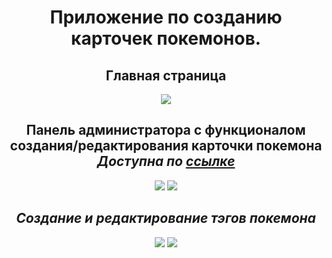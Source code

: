 <div align="center">
<h1>Приложение по созданию карточек покемонов.</h1>
  
<h2>Главная страница</h2>
  
<img src='https://i.postimg.cc/6QmS95r7/ARHSQVHu-Kmg.jpg'>

<h2>Панель администратора с функционалом создания/редактирования карточки покемона
  <i> Доступна по <a href='https://leksip.github.io/pokemons/admin'> ссылке </a> <i>
</h2>
 

<img src='https://i.postimg.cc/CxYdNwff/0-Yh6a-O7m3-EI.jpg'>
    
<img src='https://i.postimg.cc/7LjJ76p8/fc6-JCfm-Sfrk.jpg'>


<h2>Создание и редактирование тэгов покемона</h2>

<img src='https://i.postimg.cc/KvH70q22/mo-VB6-AIji-I.jpg'>

<img src='https://i.postimg.cc/wxP3PS70/SPy-Fk9-X7vo-I.jpg'>

</div>

